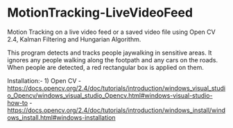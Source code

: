 # MotionTracking-LiveVideoFeed
Motion Tracking on a live video feed or a saved video file using Open CV 2.4, Kalman Filtering and Hungarian Algorithm.

This program detects and tracks people jaywalking in sensitive areas. It ignores any people walking along the footpath and any cars on the roads. 
When people are detected, a red rectangular box is applied on them. 


Installation:- 
	1) Open CV
		- https://docs.opencv.org/2.4/doc/tutorials/introduction/windows_visual_studio_Opencv/windows_visual_studio_Opencv.html#windows-visual-studio-how-to
		- https://docs.opencv.org/2.4/doc/tutorials/introduction/windows_install/windows_install.html#windows-installation
